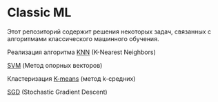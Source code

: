 # Classic ML

Этот репозиторий содержит решения некоторых задач, связанных с алгоритмами классического машинного обучения.

Реализация алгоритма [KNN](KNN.ipynb) (K-Nearest Neighbors)

[SVM](SVM.ipynb) (Метод опорных векторов) 

Кластеризация [K-means](K-means.ipynb) (метод k-средних)

[SGD](SGD.ipynb) (Stochastic Gradient Descent)
